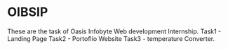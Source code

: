 # OIBSIP
These are the task of Oasis Infobyte Web development Internship.
Task1 - Landing Page
Task2 - Portoflio Website
Task3 - temperature Converter.
